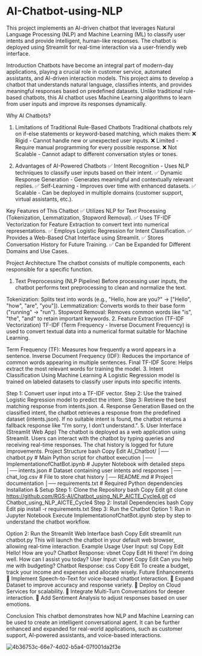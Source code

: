 # AI-Chatbot-using-NLP

This project implements an AI-driven chatbot that leverages Natural Language Processing (NLP) and Machine Learning (ML) to classify user intents and provide intelligent, human-like responses. The chatbot is deployed using Streamlit for real-time interaction via a user-friendly web interface.

Introduction
Chatbots have become an integral part of modern-day applications, playing a crucial role in customer service, automated assistants, and AI-driven interaction models. This project aims to develop a chatbot that understands natural language, classifies intents, and provides meaningful responses based on predefined datasets. Unlike traditional rule-based chatbots, this AI chatbot uses Machine Learning algorithms to learn from user inputs and improve its responses dynamically.

Why AI Chatbots?
1. Limitations of Traditional Rule-Based Chatbots
Traditional chatbots rely on if-else statements or keyword-based matching, which makes them:
❌ Rigid - Cannot handle new or unexpected user inputs.
❌ Limited - Require manual programming for every possible response.
❌ Not Scalable - Cannot adapt to different conversation styles or tones.

2. Advantages of AI-Powered Chatbots
✅ Intent Recognition - Uses NLP techniques to classify user inputs based on their intent.
✅ Dynamic Response Generation - Generates meaningful and contextually relevant replies.
✅ Self-Learning - Improves over time with enhanced datasets.
✅ Scalable - Can be deployed in multiple domains (customer support, virtual assistants, etc.).

Key Features of This Chatbot
✅ Utilizes NLP for Text Processing (Tokenization, Lemmatization, Stopword Removal).
✅ Uses TF-IDF Vectorization for Feature Extraction to convert text into numerical representations.
✅ Employs Logistic Regression for Intent Classification.
✅ Provides a Web-Based Chat Interface using Streamlit.
✅ Stores Conversation History for Future Training.
✅ Can be Expanded for Different Domains and Use Cases.

Project Architecture
The chatbot consists of multiple components, each responsible for a specific function.

1. Text Preprocessing (NLP Pipeline)
Before processing user inputs, the chatbot performs text preprocessing to clean and normalize the text.

Tokenization: Splits text into words (e.g., "Hello, how are you?" → ["Hello", "how", "are", "you"]).
Lemmatization: Converts words to their base form ("running" → "run").
Stopword Removal: Removes common words like "is", "the", "and" to retain important keywords.
2. Feature Extraction (TF-IDF Vectorization)
TF-IDF (Term Frequency - Inverse Document Frequency) is used to convert textual data into a numerical format suitable for Machine Learning.

Term Frequency (TF): Measures how frequently a word appears in a sentence.
Inverse Document Frequency (IDF): Reduces the importance of common words appearing in multiple sentences.
Final TF-IDF Score: Helps extract the most relevant words for training the model.
3. Intent Classification Using Machine Learning
A Logistic Regression model is trained on labeled datasets to classify user inputs into specific intents.

Step 1: Convert user input into a TF-IDF vector.
Step 2: Use the trained Logistic Regression model to predict the intent.
Step 3: Retrieve the best matching response from intents.json.
4. Response Generation
Based on the classified intent, the chatbot retrieves a response from the predefined dataset (intents.json).
If no suitable intent is found, the chatbot returns a fallback response like "I’m sorry, I don’t understand.".
5. User Interface (Streamlit Web App)
The chatbot is deployed as a web application using Streamlit.
Users can interact with the chatbot by typing queries and receiving real-time responses.
The chat history is logged for future improvements.
Project Structure
bash
Copy
Edit
AI_Chatbot/
│── chatbot.py                  # Main Python script for chatbot execution
│── ImplementationofChatBot.ipynb  # Jupyter Notebook with detailed steps
│── intents.json                 # Dataset containing user intents and responses
│── chat_log.csv                 # File to store chat history
│── README.md                    # Project documentation
│── requirements.txt             # Required Python dependencies
Installation & Setup
Step 1: Clone the Repository
bash
Copy
Edit
git clone https://github.com/RGS-AI/Chatbot_using_NLP_AICTE_Cycle4.git
cd Chatbot_using_NLP_AICTE_Cycle4
Step 2: Install Dependencies
bash
Copy
Edit
pip install -r requirements.txt
Step 3: Run the Chatbot
Option 1: Run in Jupyter Notebook
Execute ImplementationofChatBot.ipynb step by step to understand the chatbot workflow.

Option 2: Run the Streamlit Web Interface
bash
Copy
Edit
streamlit run chatbot.py
This will launch the chatbot in your default web browser, allowing real-time interaction.
Example Usage
User Input:
sql
Copy
Edit
Hello! How are you?
Chatbot Response:
vbnet
Copy
Edit
Hi there! I'm doing well. How can I assist you today?
User Input:
vbnet
Copy
Edit
Can you help me with budgeting?
Chatbot Response:
css
Copy
Edit
To create a budget, track your income and expenses and allocate wisely.
Future Enhancements
🚀 Implement Speech-to-Text for voice-based chatbot interaction.
🚀 Expand Dataset to improve accuracy and response variety.
🚀 Deploy on Cloud Services for scalability.
🚀 Integrate Multi-Turn Conversations for deeper interaction.
🚀 Add Sentiment Analysis to adjust responses based on user emotions.

Conclusion
This chatbot demonstrates how NLP and Machine Learning can be used to create an intelligent conversational agent. It can be further enhanced and expanded for real-world applications, such as customer support, AI-powered assistants, and voice-based interactions.





![4b36753c-66e7-4d02-b5a4-07f001da2f3e](https://github.com/user-attachments/assets/2632ee25-4fc7-4cfb-a578-01cc90d15148)
